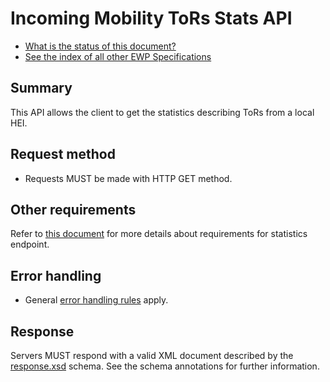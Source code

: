 Incoming Mobility ToRs Stats API
================================

* [What is the status of this document?][statuses]
* [See the index of all other EWP Specifications][develhub]


Summary
-------

This API allows the client to get the statistics describing ToRs from a local HEI.

Request method
--------------

* Requests MUST be made with HTTP GET method.


Other requirements
------------------

Refer to [this document][ewp-architecture] for more details about requirements for statistics endpoint.


Error handling
------------------------------

* General [error handling rules][error-handling] apply.

Response
--------

Servers MUST respond with a valid XML document described by the
[response.xsd](response.xsd) schema. See the schema annotations for
further information.


[develhub]: http://developers.erasmuswithoutpaper.eu/
[statuses]: https://github.com/erasmus-without-paper/ewp-specs-management#statuses
[error-handling]: https://github.com/erasmus-without-paper/ewp-specs-architecture#error-handling
[ewp-architecture]: https://github.com/erasmus-without-paper/ewp-specs-architecture#ewp-statistics